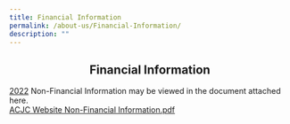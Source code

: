```yaml
---
title: Financial Information
permalink: /about-us/Financial-Information/
description: ""
---
```

## <center> Financial Information </center>

<u>2022</u>
Non-Financial Information may be viewed in the document attached here.   
[ACJC Website Non-Financial Information.pdf](/files/ACJC%20Website%20Non-Financial%20Information.pdf)







